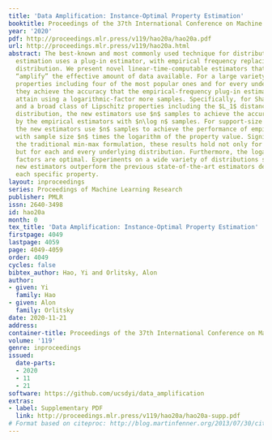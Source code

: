 ```yaml
---
title: 'Data Amplification: Instance-Optimal Property Estimation'
booktitle: Proceedings of the 37th International Conference on Machine Learning
year: '2020'
pdf: http://proceedings.mlr.press/v119/hao20a/hao20a.pdf
url: http://proceedings.mlr.press/v119/hao20a.html
abstract: The best-known and most commonly used technique for distribution-property
  estimation uses a plug-in estimator, with empirical frequency replacing the underlying
  distribution. We present novel linear-time-computable estimators that significantly
  “amplify” the effective amount of data available. For a large variety of distribution
  properties including four of the most popular ones and for every underlying distribution,
  they achieve the accuracy that the empirical-frequency plug-in estimators would
  attain using a logarithmic-factor more samples. Specifically, for Shannon entropy
  and a broad class of Lipschitz properties including the $L_1$ distance to a fixed
  distribution, the new estimators use $n$ samples to achieve the accuracy attained
  by the empirical estimators with $n\log n$ samples. For support-size and coverage,
  the new estimators use $n$ samples to achieve the performance of empirical frequency
  with sample size $n$ times the logarithm of the property value. Significantly strengthening
  the traditional min-max formulation, these results hold not only for the worst distributions,
  but for each and every underlying distribution. Furthermore, the logarithmic amplification
  factors are optimal. Experiments on a wide variety of distributions show that the
  new estimators outperform the previous state-of-the-art estimators designed for
  each specific property.
layout: inproceedings
series: Proceedings of Machine Learning Research
publisher: PMLR
issn: 2640-3498
id: hao20a
month: 0
tex_title: 'Data Amplification: Instance-Optimal Property Estimation'
firstpage: 4049
lastpage: 4059
page: 4049-4059
order: 4049
cycles: false
bibtex_author: Hao, Yi and Orlitsky, Alon
author:
- given: Yi
  family: Hao
- given: Alon
  family: Orlitsky
date: 2020-11-21
address: 
container-title: Proceedings of the 37th International Conference on Machine Learning
volume: '119'
genre: inproceedings
issued:
  date-parts:
  - 2020
  - 11
  - 21
software: https://github.com/ucsdyi/data_amplification
extras:
- label: Supplementary PDF
  link: http://proceedings.mlr.press/v119/hao20a/hao20a-supp.pdf
# Format based on citeproc: http://blog.martinfenner.org/2013/07/30/citeproc-yaml-for-bibliographies/
---
```

